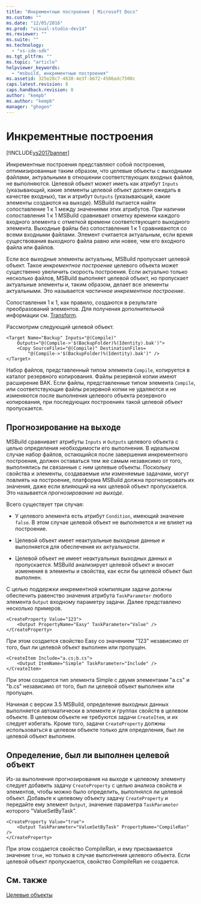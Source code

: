 ```yaml
---
title: "Инкрементные построения | Microsoft Docs"
ms.custom: ""
ms.date: "12/05/2016"
ms.prod: "visual-studio-dev14"
ms.reviewer: ""
ms.suite: ""
ms.technology: 
  - "vs-ide-sdk"
ms.tgt_pltfrm: ""
ms.topic: "article"
helpviewer_keywords: 
  - "msbuild, инкрементные построения"
ms.assetid: 325e28c7-4838-4e3f-b672-4586adc7500c
caps.latest.revision: 8
caps.handback.revision: 8
author: "kempb"
ms.author: "kempb"
manager: "ghogen"
---
```

# Инкрементные построения
[!INCLUDE[vs2017banner](../code-quality/includes/vs2017banner.md)]

Инкрементные построения представляют собой построения, оптимизированные таким образом, что целевые объекты с выходными файлами, актуальными в отношении соответствующих входных файлов, не выполняются.  Целевой объект может иметь как атрибут `Inputs` \(указывающий, какие элементы целевой объект должен ожидать в качестве входных\), так и атрибут `Outputs` \(указывающий, какие элементы создаются на выходе\).  MSBuild пытается найти сопоставление 1 к 1 между значениями этих атрибутов.  При наличии сопоставления 1 к 1 MSBuild сравнивает отметку времени каждого входного элемента с отметкой времени соответствующего выходного элемента.  Выходные файлы без сопоставления 1 к 1 сравниваются со всеми входными файлами.  Элемент считается актуальным, если время существования выходного файла равно или новее, чем его входного файла или файлов.  
  
 Если все выходные элементы актуальны, MSBuild пропускает целевой объект.  Такое *инкрементное построение* целевого объекта может существенно увеличить скорость построения.  Если актуально только несколько файлов, MSBuild выполняет целевой объект, но пропускает актуальные элементы и, таким образом, делает все элементы актуальными.  Это называется *частичное инкрементное построение*.  
  
 Сопоставления 1 к 1, как правило, создаются в результате преобразований элементов.  Для получения дополнительной информации см. [Transform](../msbuild/msbuild-transforms.md).  
  
 Рассмотрим следующий целевой объект.  
  
```  
<Target Name="Backup" Inputs="@(Compile)"   
    Outputs="@(Compile->'$(BackupFolder)%(Identity).bak')">  
    <Copy SourceFiles="@(Compile)" DestinationFiles=  
        "@(Compile->'$(BackupFolder)%(Identity).bak')" />  
</Target>  
```  
  
 Набор файлов, представленный типом элемента `Compile`, копируется в каталог резервного копирования.  Файлы резервной копии имеют расширение BAK.  Если файлы, представленные типом элемента `Compile`, или соответствующие файлы резервной копии не удаляются и не изменяются после выполнения целевого объекта резервного копирования, при последующих построениях такой целевой объект пропускается.  
  
## Прогнозирование на выходе  
 MSBuild сравнивает атрибуты `Inputs` и `Outputs` целевого объекта с целью определения необходимости его выполнения.  В идеальном случае набор файлов, остающийся после завершения инкрементного построения, должен оставаться тем же самым независимо от того, выполнялись ли связанные с ним целевые объекты.  Поскольку свойства и элементы, создаваемые или изменяемые задачами, могут повлиять на построение, платформа MSBuild должна прогнозировать их значения, даже если влияющий на них целевой объект пропускается.  Это называется *прогнозирование на выходе*.  
  
 Всего существует три случая:  
  
-   У целевого элемента есть атрибут `Condition`, имеющий значение `false`.  В этом случае целевой объект не выполняется и не влияет на построение.  
  
-   Целевой объект имеет неактуальные выходные данные и выполняется для обеспечения их актуальности.  
  
-   Целевой объект не имеет неактуальных выходных данных и пропускается.  MSBuild анализирует целевой объект и вносит изменения в элементы и свойства, как если бы целевой объект был выполнен.  
  
 С целью поддержки инкрементной компиляции задачи должны обеспечить равенство значения атрибута `TaskParameter` любого элемента `Output` входному параметру задачи.  Далее представлено несколько примеров.  
  
```  
<CreateProperty Value="123">  
    <Output PropertyName="Easy" TaskParameter="Value" />  
</CreateProperty>  
```  
  
 При этом создается свойство Easy со значением "123" независимо от того, был ли целевой объект выполнен или пропущен.  
  
```  
<CreateItem Include="a.cs;b.cs">  
    <Output ItemName="Simple" TaskParameter="Include" />  
</CreateItem>  
```  
  
 При этом создается тип элемента Simple с двумя элементами "a.cs" и "b.cs" независимо от того, был ли целевой объект выполнен или пропущен.  
  
 Начиная с версии 3.5 MSBuild, определение выходных данных выполняется автоматически в элементе и группах свойств в целевом объекте.  В целевом объекте не требуются задачи `CreateItem`, и их следует избегать.  Кроме того, задачи `CreateProperty` должны использоваться в целевом объекте только для определения, был ли целевой объект выполнен.  
  
## Определение, был ли выполнен целевой объект  
 Из\-за выполнения прогнозирования на выходе к целевому элементу следует добавить задачу `CreateProperty` с целью анализа свойств и элементов, чтобы можно было определить, выполнялся ли целевой объект.  Добавьте к целевому объекту задачу `CreateProperty` и передайте ему элемент `Output`, значение параметра `TaskParameter` которого "ValueSetByTask".  
  
```  
<CreateProperty Value="true">  
    <Output TaskParameter="ValueSetByTask" PropertyName="CompileRan" />  
</CreateProperty>  
```  
  
 При этом создается свойство CompileRan, и ему присваивается значение `true`, но только в случае выполнения целевого объекта.  Если целевой объект пропускается, свойство CompileRan не создается.  
  
## См. также  
 [Целевые объекты](../msbuild/msbuild-targets.md)